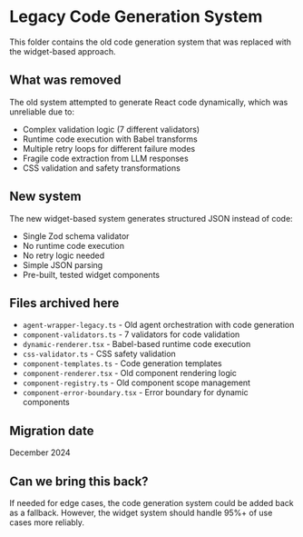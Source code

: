 # Legacy Code Generation System

This folder contains the old code generation system that was replaced with the widget-based approach.

## What was removed

The old system attempted to generate React code dynamically, which was unreliable due to:
- Complex validation logic (7 different validators)
- Runtime code execution with Babel transforms
- Multiple retry loops for different failure modes
- Fragile code extraction from LLM responses
- CSS validation and safety transformations

## New system

The new widget-based system generates structured JSON instead of code:
- Single Zod schema validator
- No runtime code execution
- No retry logic needed
- Simple JSON parsing
- Pre-built, tested widget components

## Files archived here

- `agent-wrapper-legacy.ts` - Old agent orchestration with code generation
- `component-validators.ts` - 7 validators for code validation
- `dynamic-renderer.tsx` - Babel-based runtime code execution
- `css-validator.ts` - CSS safety validation
- `component-templates.ts` - Code generation templates
- `component-renderer.tsx` - Old component rendering logic
- `component-registry.ts` - Old component scope management
- `component-error-boundary.tsx` - Error boundary for dynamic components

## Migration date

December 2024

## Can we bring this back?

If needed for edge cases, the code generation system could be added back as a fallback. However, the widget system should handle 95%+ of use cases more reliably.

